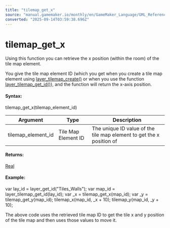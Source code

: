 ```yaml
---
title: "tilemap_get_x"
source: "manual.gamemaker.io/monthly/en/GameMaker_Language/GML_Reference/Asset_Management/Rooms/Tile_Map_Layers/tilemap_get_x.htm"
converted: "2025-09-14T03:59:38.696Z"
---
```


# tilemap\_get\_x

Using this function you can retrieve the x position (within the room) of the tile map element.

You give the tile map element ID (which you get when you create a tile map element using [layer\_tilemap\_create()](layer_tilemap_create.md) or when you use the function [layer\_tilemap\_get\_id()](layer_tilemap_get_id.md)), and the function will return the x-axis position.

#### Syntax:

tilemap\_get\_x(tilemap\_element\_id)

| Argument | Type | Description |
| --- | --- | --- |
| tilemap_element_id | Tile Map Element ID | The unique ID value of the tile map element to get the x position of |

#### Returns:

[Real](../../../../GML_Overview/Data_Types.md)

#### Example:

var lay\_id = layer\_get\_id("Tiles\_Walls");
var map\_id = layer\_tilemap\_get\_id(lay\_id);
var \_x = tilemap\_get\_x(map\_id);
var \_y = tilemap\_get\_y(map\_id);
tilemap\_x(map\_id, \_x + 10); tilemap\_y(map\_id, \_y + 10);

The above code uses the retrieved tile map ID to get the tile x and y position of the tile map and then uses those values to move it.